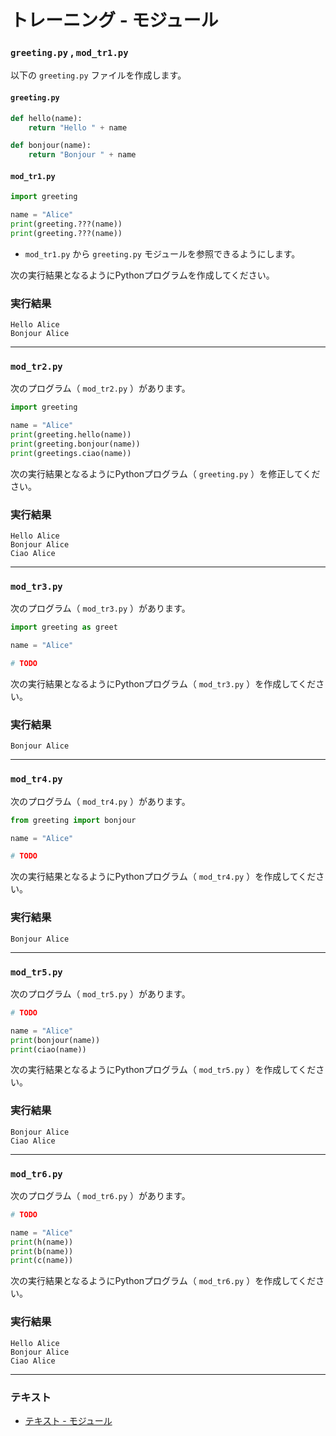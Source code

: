 # トレーニング - モジュール

### `greeting.py` , `mod_tr1.py`

以下の `greeting.py` ファイルを作成します。

#### `greeting.py`

``` python
def hello(name):
    return "Hello " + name

def bonjour(name):
    return "Bonjour " + name
```

#### `mod_tr1.py`

``` python
import greeting

name = "Alice"
print(greeting.???(name))
print(greeting.???(name))
```

* `mod_tr1.py` から `greeting.py` モジュールを参照できるようにします。

次の実行結果となるようにPythonプログラムを作成してください。

### 実行結果

``` 
Hello Alice
Bonjour Alice
```

---

### `mod_tr2.py`

次のプログラム（ `mod_tr2.py` ）があります。

``` python
import greeting

name = "Alice"
print(greeting.hello(name))
print(greeting.bonjour(name))
print(greetings.ciao(name))
```

次の実行結果となるようにPythonプログラム（ `greeting.py` ）を修正してください。

### 実行結果

``` 
Hello Alice
Bonjour Alice
Ciao Alice
```

---

### `mod_tr3.py`

次のプログラム（ `mod_tr3.py` ）があります。

``` python
import greeting as greet

name = "Alice"

# TODO
```

次の実行結果となるようにPythonプログラム（ `mod_tr3.py` ）を作成してください。

### 実行結果

``` 
Bonjour Alice
```

---

### `mod_tr4.py`

次のプログラム（ `mod_tr4.py` ）があります。

``` python
from greeting import bonjour

name = "Alice"

# TODO
```

次の実行結果となるようにPythonプログラム（ `mod_tr4.py` ）を作成してください。

### 実行結果

``` 
Bonjour Alice
```

---

### `mod_tr5.py`

次のプログラム（ `mod_tr5.py` ）があります。

``` python
# TODO

name = "Alice"
print(bonjour(name))
print(ciao(name))
```

次の実行結果となるようにPythonプログラム（ `mod_tr5.py` ）を作成してください。

### 実行結果

``` 
Bonjour Alice
Ciao Alice
```

---

### `mod_tr6.py`

次のプログラム（ `mod_tr6.py` ）があります。

``` python
# TODO

name = "Alice"
print(h(name))
print(b(name))
print(c(name))
```

次の実行結果となるようにPythonプログラム（ `mod_tr6.py` ）を作成してください。

### 実行結果

``` 
Hello Alice
Bonjour Alice
Ciao Alice
```

---

### テキスト

* [テキスト - モジュール](../text/13_basic.md)
